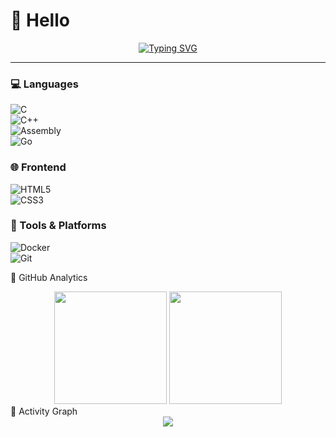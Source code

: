 # 💎 Hello   

<div align="center">  
 
[![Typing SVG](https://readme-typing-svg.herokuapp.com?font=Sacramento&size=35&pause=1000&color=87CEFA&center=true&vCenter=true&width=600&lines=Full+Stack+Developer;Coding+With+Creativity+💻;Lover+of+Pastel+Colors+🌸;Always+Learning+%26+Growing)](https://git.io/typing-svg)  

</div>  

---

### 💻 Languages  
![C](https://img.shields.io/badge/C-ADD8E6?style=for-the-badge&logo=c&logoColor=white)  
![C++](https://img.shields.io/badge/C++-89CFF0?style=for-the-badge&logo=c%2B%2B&logoColor=white)  
![Assembly](https://img.shields.io/badge/Assembly-87CEFA?style=for-the-badge&logo=asm&logoColor=black)  
![Go](https://img.shields.io/badge/Go-A2D2FF?style=for-the-badge&logo=go&logoColor=white)  

### 🌐 Frontend  
![HTML5](https://img.shields.io/badge/HTML5-90E0EF?style=for-the-badge&logo=html5&logoColor=white)  
![CSS3](https://img.shields.io/badge/CSS3-48CAE4?style=for-the-badge&logo=css3&logoColor=white)  
### 🔧 Tools & Platforms  
![Docker](https://img.shields.io/badge/Docker-00BFFF?style=for-the-badge&logo=docker&logoColor=white)  
![Git](https://img.shields.io/badge/Git-89CFF0?style=for-the-badge&logo=git&logoColor=white)  

🌷 GitHub Analytics
<div align="center"> <img height="180em" src="https://github-readme-stats.vercel.app/api?username=YOURUSERNAME&show_icons=true&theme=radical&title_color=87CEFA&icon_color=00BFFF&text_color=fff&bg_color=141321"/> <img height="180em" src="https://github-readme-stats.vercel.app/api/top-langs/?username=YOURUSERNAME&layout=compact&theme=radical&title_color=87CEFA&text_color=fff&bg_color=141321"/> </div>
🌸 Activity Graph
<div align="center"> <img src="https://github-readme-activity-graph.vercel.app/graph?username=YOURUSERNAME&bg_color=141321&color=87CEFA&line=00BFFF&point=FFFFFF&area=true&hide_border=true"/> </div>
